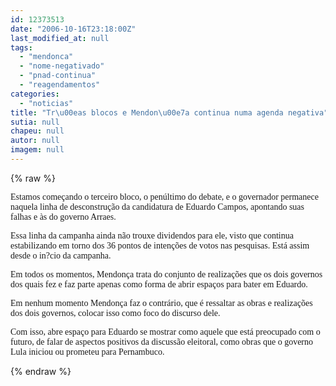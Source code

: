 ```yaml
---
id: 12373513
date: "2006-10-16T23:18:00Z"
last_modified_at: null
tags:
  - "mendonca"
  - "nome-negativado"
  - "pnad-continua"
  - "reagendamentos"
categories:
  - "noticias"
title: "Tr\u00eas blocos e Mendon\u00e7a continua numa agenda negativa"
sutia: null
chapeu: null
autor: null
imagem: null
---
```

{% raw %}
<p><P><FONT face=Verdana>Estamos começando o terceiro bloco, o penúltimo do debate, e o governador permanece naquela linha de desconstrução da candidatura de Eduardo Campos, apontando suas falhas e às do governo Arraes.</FONT></P></p>
<p><P><FONT face=Verdana>Essa linha da campanha ainda não trouxe dividendos para ele, visto que continua estabilizando em torno dos 36 pontos de intenções de votos nas pesquisas. Está assim desde o in?cio da campanha.</FONT></P></p>
<p><P><FONT face=Verdana>Em todos os momentos, Mendonça trata do conjunto de realizações que os dois governos dos quais fez e faz parte apenas como forma de abrir espaços para bater em Eduardo.</FONT></P></p>
<p><P><FONT face=Verdana>Em nenhum momento Mendonça faz o contrário, que é ressaltar as obras e realizações dos dois governos, colocar isso como foco do discurso dele.</FONT></P></p>
<p><P><FONT face=Verdana>Com isso, abre espaço para Eduardo se mostrar como aquele que está preocupado com o futuro, de falar de aspectos positivos da discussão eleitoral, como obras que o governo Lula iniciou ou prometeu para Pernambuco.</FONT></P> </p>
{% endraw %}
